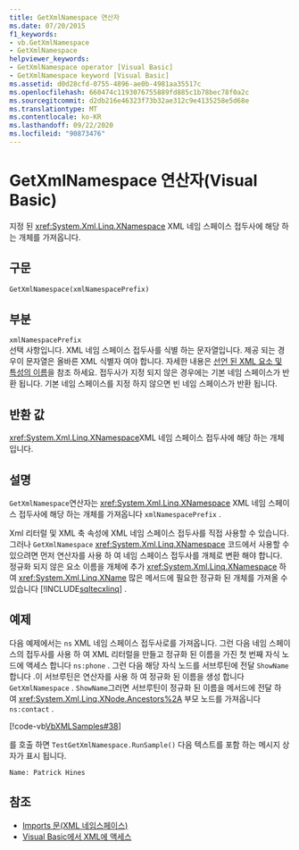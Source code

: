 ```yaml
---
title: GetXmlNamespace 연산자
ms.date: 07/20/2015
f1_keywords:
- vb.GetXmlNamespace
- GetXmlNamespace
helpviewer_keywords:
- GetXmlNamespace operator [Visual Basic]
- GetXmlNamespace keyword [Visual Basic]
ms.assetid: d0d28cfd-0755-4896-ae0b-4981aa35517c
ms.openlocfilehash: 660474c1193076755889fd885c1b78bec78f0a2c
ms.sourcegitcommit: d2db216e46323f73b32ae312c9e4135258e5d68e
ms.translationtype: MT
ms.contentlocale: ko-KR
ms.lasthandoff: 09/22/2020
ms.locfileid: "90873476"
---
```

# <a name="getxmlnamespace-operator-visual-basic"></a>GetXmlNamespace 연산자(Visual Basic)

지정 된 <xref:System.Xml.Linq.XNamespace> XML 네임 스페이스 접두사에 해당 하는 개체를 가져옵니다.  
  
## <a name="syntax"></a>구문  
  
```vb  
GetXmlNamespace(xmlNamespacePrefix)  
```  
  
## <a name="parts"></a>부분  

 `xmlNamespacePrefix`  
 선택 사항입니다. XML 네임 스페이스 접두사를 식별 하는 문자열입니다. 제공 되는 경우이 문자열은 올바른 XML 식별자 여야 합니다. 자세한 내용은 [선언 된 XML 요소 및 특성의 이름](../../programming-guide/language-features/xml/names-of-declared-xml-elements-and-attributes.md)을 참조 하세요. 접두사가 지정 되지 않은 경우에는 기본 네임 스페이스가 반환 됩니다. 기본 네임 스페이스를 지정 하지 않으면 빈 네임 스페이스가 반환 됩니다.  
  
## <a name="return-value"></a>반환 값  

 <xref:System.Xml.Linq.XNamespace>XML 네임 스페이스 접두사에 해당 하는 개체입니다.  
  
## <a name="remarks"></a>설명  

 `GetXmlNamespace`연산자는 <xref:System.Xml.Linq.XNamespace> XML 네임 스페이스 접두사에 해당 하는 개체를 가져옵니다 `xmlNamespacePrefix` .  
  
 Xml 리터럴 및 XML 축 속성에 XML 네임 스페이스 접두사를 직접 사용할 수 있습니다. 그러나 `GetXmlNamespace` <xref:System.Xml.Linq.XNamespace> 코드에서 사용할 수 있으려면 먼저 연산자를 사용 하 여 네임 스페이스 접두사를 개체로 변환 해야 합니다. 정규화 되지 않은 요소 이름을 개체에 추가 <xref:System.Xml.Linq.XNamespace> 하 여 <xref:System.Xml.Linq.XName> 많은 메서드에 필요한 정규화 된 개체를 가져올 수 있습니다 [!INCLUDE[sqltecxlinq](~/includes/sqltecxlinq-md.md)] .  
  
## <a name="example"></a>예제  

 다음 예제에서는 `ns` XML 네임 스페이스 접두사로를 가져옵니다. 그런 다음 네임 스페이스의 접두사를 사용 하 여 XML 리터럴을 만들고 정규화 된 이름을 가진 첫 번째 자식 노드에 액세스 합니다 `ns:phone` . 그런 다음 해당 자식 노드를 서브루틴에 전달 `ShowName` 합니다 .이 서브루틴은 연산자를 사용 하 여 정규화 된 이름을 생성 합니다 `GetXmlNamespace` . `ShowName`그러면 서브루틴이 정규화 된 이름을 메서드에 전달 하 여 <xref:System.Xml.Linq.XNode.Ancestors%2A> 부모 노드를 가져옵니다 `ns:contact` .  
  
 [!code-vb[VbXMLSamples#38](~/samples/snippets/visualbasic/VS_Snippets_VBCSharp/VbXMLSamples/VB/GetXmlNamespace.vb#38)]  
  
 를 호출 하면 `TestGetXmlNamespace.RunSample()` 다음 텍스트를 포함 하는 메시지 상자가 표시 됩니다.  
  
 `Name: Patrick Hines`  
  
## <a name="see-also"></a>참조

- [Imports 문(XML 네임스페이스)](../statements/imports-statement-xml-namespace.md)
- [Visual Basic에서 XML에 액세스](../../programming-guide/language-features/xml/accessing-xml.md)

